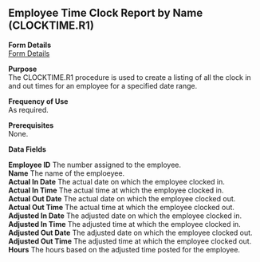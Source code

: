 ##  Employee Time Clock Report by Name (CLOCKTIME.R1)

<PageHeader />

**Form Details**  
[ Form Details ](CLOCKTIME-R1-1/README.md)   

**Purpose**  
The CLOCKTIME.R1 procedure is used to create a listing of all the clock in and
out times for an employee for a specified date range.

**Frequency of Use**  
As required.

**Prerequisites**  
None.

**Data Fields**

**Employee ID** The number assigned to the employee.  
**Name** The name of the emploeyee.  
**Actual In Date** The actual date on which the employee clocked in.  
**Actual In Time** The actual time at which the employee clocked in.  
**Actual Out Date** The actual date on which the employee clocked out.  
**Actual Out Time** The actual time at which the employee clocked out.  
**Adjusted In Date** The adjusted date on which the employee clocked in.  
**Adjusted In Time** The adjusted time at which the employee clocked in.  
**Adjusted Out Date** The adjusted date on which the employee clocked out.  
**Adjusted Out Time** The adjusted time at which the employee clocked out.  
**Hours** The hours based on the adjusted time posted for the employee.  
  
<badge text= "Version 8.10.57" vertical="middle" />

<PageFooter />